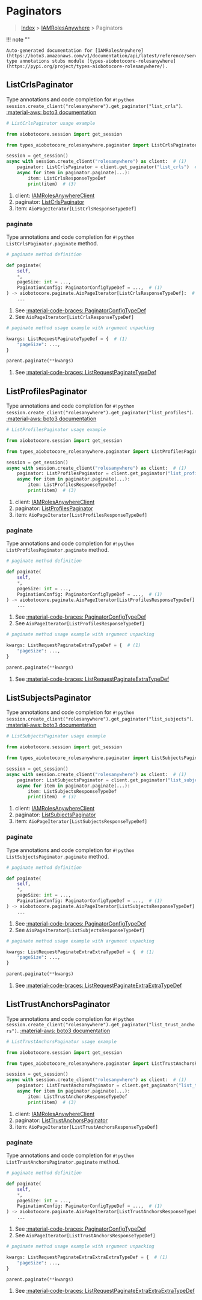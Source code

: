 # Paginators

> [Index](../README.md) > [IAMRolesAnywhere](./README.md) > Paginators

!!! note ""

    Auto-generated documentation for [IAMRolesAnywhere](https://boto3.amazonaws.com/v1/documentation/api/latest/reference/services/rolesanywhere.html#iamrolesanywhere)
    type annotations stubs module [types-aiobotocore-rolesanywhere](https://pypi.org/project/types-aiobotocore-rolesanywhere/).

## ListCrlsPaginator

Type annotations and code completion for `#!python session.create_client("rolesanywhere").get_paginator("list_crls")`.
[:material-aws: boto3 documentation](https://boto3.amazonaws.com/v1/documentation/api/latest/reference/services/rolesanywhere/paginator/ListCrls.html#IAMRolesAnywhere.Paginator.ListCrls)

```python
# ListCrlsPaginator usage example

from aiobotocore.session import get_session

from types_aiobotocore_rolesanywhere.paginator import ListCrlsPaginator

session = get_session()
async with session.create_client("rolesanywhere") as client:  # (1)
    paginator: ListCrlsPaginator = client.get_paginator("list_crls")  # (2)
    async for item in paginator.paginate(...):
        item: ListCrlsResponseTypeDef
        print(item)  # (3)
```

1. client: [IAMRolesAnywhereClient](./client.md)
2. paginator: [ListCrlsPaginator](./paginators.md#listcrlspaginator)
3. item: `AioPageIterator[ListCrlsResponseTypeDef]`


### paginate

Type annotations and code completion for `#!python ListCrlsPaginator.paginate` method.

```python
# paginate method definition

def paginate(
    self,
    *,
    pageSize: int = ...,
    PaginationConfig: PaginatorConfigTypeDef = ...,  # (1)
) -> aiobotocore.paginate.AioPageIterator[ListCrlsResponseTypeDef]:  # (2)
    ...
```

1. See [:material-code-braces: PaginatorConfigTypeDef](./type_defs.md#paginatorconfigtypedef)
2. See `AioPageIterator[ListCrlsResponseTypeDef]`


```python
# paginate method usage example with argument unpacking

kwargs: ListRequestPaginateTypeDef = {  # (1)
    "pageSize": ...,
}

parent.paginate(**kwargs)
```

1. See [:material-code-braces: ListRequestPaginateTypeDef](./type_defs.md#listrequestpaginatetypedef)
## ListProfilesPaginator

Type annotations and code completion for `#!python session.create_client("rolesanywhere").get_paginator("list_profiles")`.
[:material-aws: boto3 documentation](https://boto3.amazonaws.com/v1/documentation/api/latest/reference/services/rolesanywhere/paginator/ListProfiles.html#IAMRolesAnywhere.Paginator.ListProfiles)

```python
# ListProfilesPaginator usage example

from aiobotocore.session import get_session

from types_aiobotocore_rolesanywhere.paginator import ListProfilesPaginator

session = get_session()
async with session.create_client("rolesanywhere") as client:  # (1)
    paginator: ListProfilesPaginator = client.get_paginator("list_profiles")  # (2)
    async for item in paginator.paginate(...):
        item: ListProfilesResponseTypeDef
        print(item)  # (3)
```

1. client: [IAMRolesAnywhereClient](./client.md)
2. paginator: [ListProfilesPaginator](./paginators.md#listprofilespaginator)
3. item: `AioPageIterator[ListProfilesResponseTypeDef]`


### paginate

Type annotations and code completion for `#!python ListProfilesPaginator.paginate` method.

```python
# paginate method definition

def paginate(
    self,
    *,
    pageSize: int = ...,
    PaginationConfig: PaginatorConfigTypeDef = ...,  # (1)
) -> aiobotocore.paginate.AioPageIterator[ListProfilesResponseTypeDef]:  # (2)
    ...
```

1. See [:material-code-braces: PaginatorConfigTypeDef](./type_defs.md#paginatorconfigtypedef)
2. See `AioPageIterator[ListProfilesResponseTypeDef]`


```python
# paginate method usage example with argument unpacking

kwargs: ListRequestPaginateExtraTypeDef = {  # (1)
    "pageSize": ...,
}

parent.paginate(**kwargs)
```

1. See [:material-code-braces: ListRequestPaginateExtraTypeDef](./type_defs.md#listrequestpaginateextratypedef)
## ListSubjectsPaginator

Type annotations and code completion for `#!python session.create_client("rolesanywhere").get_paginator("list_subjects")`.
[:material-aws: boto3 documentation](https://boto3.amazonaws.com/v1/documentation/api/latest/reference/services/rolesanywhere/paginator/ListSubjects.html#IAMRolesAnywhere.Paginator.ListSubjects)

```python
# ListSubjectsPaginator usage example

from aiobotocore.session import get_session

from types_aiobotocore_rolesanywhere.paginator import ListSubjectsPaginator

session = get_session()
async with session.create_client("rolesanywhere") as client:  # (1)
    paginator: ListSubjectsPaginator = client.get_paginator("list_subjects")  # (2)
    async for item in paginator.paginate(...):
        item: ListSubjectsResponseTypeDef
        print(item)  # (3)
```

1. client: [IAMRolesAnywhereClient](./client.md)
2. paginator: [ListSubjectsPaginator](./paginators.md#listsubjectspaginator)
3. item: `AioPageIterator[ListSubjectsResponseTypeDef]`


### paginate

Type annotations and code completion for `#!python ListSubjectsPaginator.paginate` method.

```python
# paginate method definition

def paginate(
    self,
    *,
    pageSize: int = ...,
    PaginationConfig: PaginatorConfigTypeDef = ...,  # (1)
) -> aiobotocore.paginate.AioPageIterator[ListSubjectsResponseTypeDef]:  # (2)
    ...
```

1. See [:material-code-braces: PaginatorConfigTypeDef](./type_defs.md#paginatorconfigtypedef)
2. See `AioPageIterator[ListSubjectsResponseTypeDef]`


```python
# paginate method usage example with argument unpacking

kwargs: ListRequestPaginateExtraExtraTypeDef = {  # (1)
    "pageSize": ...,
}

parent.paginate(**kwargs)
```

1. See [:material-code-braces: ListRequestPaginateExtraExtraTypeDef](./type_defs.md#listrequestpaginateextraextratypedef)
## ListTrustAnchorsPaginator

Type annotations and code completion for `#!python session.create_client("rolesanywhere").get_paginator("list_trust_anchors")`.
[:material-aws: boto3 documentation](https://boto3.amazonaws.com/v1/documentation/api/latest/reference/services/rolesanywhere/paginator/ListTrustAnchors.html#IAMRolesAnywhere.Paginator.ListTrustAnchors)

```python
# ListTrustAnchorsPaginator usage example

from aiobotocore.session import get_session

from types_aiobotocore_rolesanywhere.paginator import ListTrustAnchorsPaginator

session = get_session()
async with session.create_client("rolesanywhere") as client:  # (1)
    paginator: ListTrustAnchorsPaginator = client.get_paginator("list_trust_anchors")  # (2)
    async for item in paginator.paginate(...):
        item: ListTrustAnchorsResponseTypeDef
        print(item)  # (3)
```

1. client: [IAMRolesAnywhereClient](./client.md)
2. paginator: [ListTrustAnchorsPaginator](./paginators.md#listtrustanchorspaginator)
3. item: `AioPageIterator[ListTrustAnchorsResponseTypeDef]`


### paginate

Type annotations and code completion for `#!python ListTrustAnchorsPaginator.paginate` method.

```python
# paginate method definition

def paginate(
    self,
    *,
    pageSize: int = ...,
    PaginationConfig: PaginatorConfigTypeDef = ...,  # (1)
) -> aiobotocore.paginate.AioPageIterator[ListTrustAnchorsResponseTypeDef]:  # (2)
    ...
```

1. See [:material-code-braces: PaginatorConfigTypeDef](./type_defs.md#paginatorconfigtypedef)
2. See `AioPageIterator[ListTrustAnchorsResponseTypeDef]`


```python
# paginate method usage example with argument unpacking

kwargs: ListRequestPaginateExtraExtraExtraTypeDef = {  # (1)
    "pageSize": ...,
}

parent.paginate(**kwargs)
```

1. See [:material-code-braces: ListRequestPaginateExtraExtraExtraTypeDef](./type_defs.md#listrequestpaginateextraextraextratypedef)
